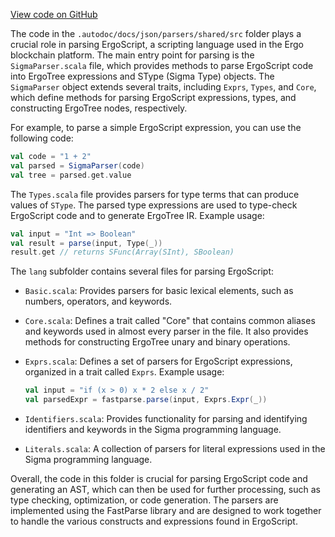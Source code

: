 [View code on GitHub](sigmastate-interpreterhttps://github.com/ScorexFoundation/sigmastate-interpreter/.autodoc/docs/json/parsers/shared/src)

The code in the `.autodoc/docs/json/parsers/shared/src` folder plays a crucial role in parsing ErgoScript, a scripting language used in the Ergo blockchain platform. The main entry point for parsing is the `SigmaParser.scala` file, which provides methods to parse ErgoScript code into ErgoTree expressions and SType (Sigma Type) objects. The `SigmaParser` object extends several traits, including `Exprs`, `Types`, and `Core`, which define methods for parsing ErgoScript expressions, types, and constructing ErgoTree nodes, respectively.

For example, to parse a simple ErgoScript expression, you can use the following code:

```scala
val code = "1 + 2"
val parsed = SigmaParser(code)
val tree = parsed.get.value
```

The `Types.scala` file provides parsers for type terms that can produce values of `SType`. The parsed type expressions are used to type-check ErgoScript code and to generate ErgoTree IR. Example usage:

```scala
val input = "Int => Boolean"
val result = parse(input, Type(_))
result.get // returns SFunc(Array(SInt), SBoolean)
```

The `lang` subfolder contains several files for parsing ErgoScript:

- `Basic.scala`: Provides parsers for basic lexical elements, such as numbers, operators, and keywords.
- `Core.scala`: Defines a trait called "Core" that contains common aliases and keywords used in almost every parser in the file. It also provides methods for constructing ErgoTree unary and binary operations.
- `Exprs.scala`: Defines a set of parsers for ErgoScript expressions, organized in a trait called `Exprs`. Example usage:

  ```scala
  val input = "if (x > 0) x * 2 else x / 2"
  val parsedExpr = fastparse.parse(input, Exprs.Expr(_))
  ```

- `Identifiers.scala`: Provides functionality for parsing and identifying identifiers and keywords in the Sigma programming language.
- `Literals.scala`: A collection of parsers for literal expressions used in the Sigma programming language.

Overall, the code in this folder is crucial for parsing ErgoScript code and generating an AST, which can then be used for further processing, such as type checking, optimization, or code generation. The parsers are implemented using the FastParse library and are designed to work together to handle the various constructs and expressions found in ErgoScript.
